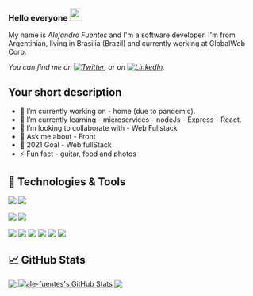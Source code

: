### Hello everyone <img src="https://media.giphy.com/media/hvRJCLFzcasrR4ia7z/giphy.gif" width="25px">

My name is *Alejandro Fuentes* and I'm a software developer. 
I'm from Argentinian, living in Brasilia (Brazil) and currently working at GlobalWeb Corp. 

*You can find me on [![Twitter][1.2]][1],  or on [![LinkedIn][3.2]][3].*

## Your short description

- 🔭 I’m currently working on - home (due to pandemic).
- 🌱 I’m currently learning - microservices - nodeJs - Express - React.
- 👯 I’m looking to collaborate with - Web Fullstack
- 💬 Ask me about - Front
- 🥅 2021 Goal - Web fullStack
- ⚡ Fun fact - guitar, food and photos


## 🔧 Technologies & Tools

![](https://img.shields.io/badge/OS-Windows-informational?style=flat&logo=windows&logoColor=white&color=007acc)
![](https://img.shields.io/badge/OS-Linux-informational?style=flat&logo=linux&logoColor=white&color=007acc)

![](https://img.shields.io/badge/Editor-Visual_Studio_Code-informational?style=flat&logo=visual-studio-code&logoColor=white&color=fa962a)
![](https://img.shields.io/badge/Editor-Eclipse-informational?style=flat&logo=eclipse-ide&logoColor=white&color=fa962a)

![](https://img.shields.io/badge/Code-Java-informational?style=flat&logo=java&logoColor=white&color=4a4c4d)
![](https://img.shields.io/badge/Code-JavaScript-informational?style=flat&logo=javascript&logoColor=white&color=4a4c4d)
![](https://img.shields.io/badge/Code-Node_JS-informational?style=flat&logo=node.js&logoColor=white&color=4a4c4d)
![](https://img.shields.io/badge/Code-Angular-informational?style=flat&logo=angular&logoColor=white&color=4a4c4d)
![](https://img.shields.io/badge/Tools-MySql-informational?style=flat&logo=mysql&logoColor=white&color=4a4c4d)
![](https://img.shields.io/badge/Shell-Bash-informational?style=flat&logo=gnu-bash&logoColor=white&color=4a4c4d)


## &#x1f4c8; GitHub Stats

<a href="https://github.com/ale-fuentes/ale-fuentes">
  <img align="center" src="https://github-readme-stats.vercel.app/api/top-langs/?username=ale-fuentes&hide=java,html&title_color=ffffff&text_color=c9cacc&icon_color=2bbc8a&bg_color=1d1f21" />
</a>

<a href="https://github.com/ale-fuentes/ale-fuentes">
  <img align="center" src="https://github-readme-stats.vercel.app/api?username=ale-fuentes&show_icons=true&line_height=27&count_private=true&title_color=ffffff&text_color=c9cacc&icon_color=2bbc8a&bg_color=1d1f21" alt="ale-fuentes's GitHub Stats" />
</a>

<a href="https://github.com/ale-fuentes/Firsts_Steps_With_NodeJs">
  <img align="center" src="https://github-readme-stats.vercel.app/api/pin/?username=ale-fuentes&repo=Firsts_Steps_With_NodeJs&title_color=ffffff&text_color=c9cacc&icon_color=2bbc8a&bg_color=1d1f21" />
</a>


<!-- icons with padding -->

[1.1]: http://i.imgur.com/tXSoThF.png (twitter icon with padding)
[2.1]: http://i.imgur.com/0o48UoR.png (github icon with padding)

<!-- icons without padding -->

[1.2]: http://i.imgur.com/wWzX9uB.png (twitter icon without padding)
[2.2]: http://i.imgur.com/9I6NRUm.png (github icon without padding)
[3.2]: https://raw.githubusercontent.com/MartinHeinz/MartinHeinz/master/linkedin-3-16.png (LinkedIn icon without padding)


<!-- links to your social media accounts -->

[1]: https://twitter.com/RaulAle69785248
[2]: https://github.com/ale-fuentes
[3]: https://www.linkedin.com/in/raul-alejandro-fuentes/


<!-- Resources -->
<!-- Icons: https://simpleicons.org/ -->
<!-- GitHub Stats: https://github.com/anuraghazra/github-readme-stats -->
<!-- Emojis: https://emojipedia.org/emoji/ -->
<!-- HTML Emojis: https://www.fileformat.info/index.htm -->
<!-- Shields: https://shields.io/ -->
<!-- Awesome GitHub Profile README: https://github.com/abhisheknaiidu/awesome-github-profile-readme -->
